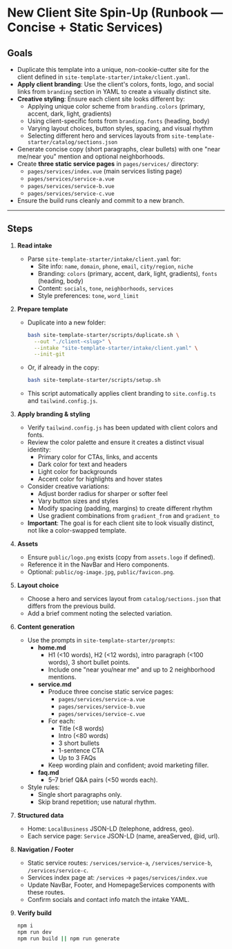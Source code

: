 # New Client Site Spin-Up (Runbook — Concise + Static Services)

## Goals

- Duplicate this template into a unique, non-cookie-cutter site for the client defined in `site-template-starter/intake/client.yaml`.
- **Apply client branding**: Use the client's colors, fonts, logo, and social links from `branding` section in YAML to create a visually distinct site.
- **Creative styling**: Ensure each client site looks different by:
  - Applying unique color scheme from `branding.colors` (primary, accent, dark, light, gradients)
  - Using client-specific fonts from `branding.fonts` (heading, body)
  - Varying layout choices, button styles, spacing, and visual rhythm
  - Selecting different hero and services layouts from `site-template-starter/catalog/sections.json`
- Generate concise copy (short paragraphs, clear bullets) with one "near me/near you" mention and optional neighborhoods.
- Create **three static service pages** in `pages/services/` directory:
  - `pages/services/index.vue` (main services listing page)
  - `pages/services/service-a.vue`
  - `pages/services/service-b.vue`
  - `pages/services/service-c.vue`
- Ensure the build runs cleanly and commit to a new branch.

---

## Steps

1. **Read intake**

   - Parse `site-template-starter/intake/client.yaml` for:
     - Site info: `name`, `domain`, `phone`, `email`, `city/region`, `niche`
     - Branding: `colors` (primary, accent, dark, light, gradients), `fonts` (heading, body)
     - Content: `socials`, `tone`, `neighborhoods`, `services`
     - Style preferences: `tone`, `word_limit`

2. **Prepare template**

   - Duplicate into a new folder:
     ```bash
     bash site-template-starter/scripts/duplicate.sh \
       --out "./client-<slug>" \
       --intake "site-template-starter/intake/client.yaml" \
       --init-git
     ```
   - Or, if already in the copy:
     ```bash
     bash site-template-starter/scripts/setup.sh
     ```
   - This script automatically applies client branding to `site.config.ts` and `tailwind.config.js`.

3. **Apply branding & styling**

   - Verify `tailwind.config.js` has been updated with client colors and fonts.
   - Review the color palette and ensure it creates a distinct visual identity:
     - Primary color for CTAs, links, and accents
     - Dark color for text and headers
     - Light color for backgrounds
     - Accent color for highlights and hover states
   - Consider creative variations:
     - Adjust border radius for sharper or softer feel
     - Vary button sizes and styles
     - Modify spacing (padding, margins) to create different rhythm
     - Use gradient combinations from `gradient_from` and `gradient_to`
   - **Important**: The goal is for each client site to look visually distinct, not like a color-swapped template.

4. **Assets**

   - Ensure `public/logo.png` exists (copy from `assets.logo` if defined).
   - Reference it in the NavBar and Hero components.
   - Optional: `public/og-image.jpg`, `public/favicon.png`.

5. **Layout choice**

   - Choose a hero and services layout from `catalog/sections.json` that differs from the previous build.
   - Add a brief comment noting the selected variation.

6. **Content generation**

   - Use the prompts in `site-template-starter/prompts`:
     - **home.md**
       - H1 (<10 words), H2 (<12 words), intro paragraph (<100 words), 3 short bullet points.
       - Include one "near you/near me" and up to 2 neighborhood mentions.
     - **service.md**
       - Produce three concise static service pages:
         - `pages/services/service-a.vue`
         - `pages/services/service-b.vue`
         - `pages/services/service-c.vue`
       - For each:
         - Title (<8 words)
         - Intro (<80 words)
         - 3 short bullets
         - 1-sentence CTA
         - Up to 3 FAQs
       - Keep wording plain and confident; avoid marketing filler.
     - **faq.md**
       - 5–7 brief Q&A pairs (<50 words each).
   - Style rules:
     - Single short paragraphs only.
     - Skip brand repetition; use natural rhythm.

7. **Structured data**

   - Home: `LocalBusiness` JSON-LD (telephone, address, geo).
   - Each service page: `Service` JSON-LD (name, areaServed, @id, url).

8. **Navigation / Footer**

   - Static service routes:
     `/services/service-a`, `/services/service-b`, `/services/service-c`.
   - Services index page at: `/services` → `pages/services/index.vue`
   - Update NavBar, Footer, and HomepageServices components with these routes.
   - Confirm socials and contact info match the intake YAML.

9. **Verify build**
   ```bash
   npm i
   npm run dev
   npm run build || npm run generate
   ```
